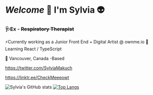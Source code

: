 # _Welcome_ :wave: I'm Sylvia :alien: ##

###     🩺Ex - ~~Respiratory Therapist~~
⚡Currently working as a Junior Front End + Digital Artist @ ownme.io
🌱Learning React / TypeScript

				

:round_pushpin:  Vancouver, Canada -Based 



https://twitter.com/SylviaMakuch

https://linktr.ee/CheckMeeeowt


![Sylvia's GitHub stats](https://github-readme-stats.vercel.app/api?username=sylviamakuch&show_icons=true&theme=synthwave)
[![Top Langs](https://github-readme-stats.vercel.app/api/top-langs/?username=sylviamakuch&layout=compact)](https://github.com/sylviamakuch/github-readme-stats)

